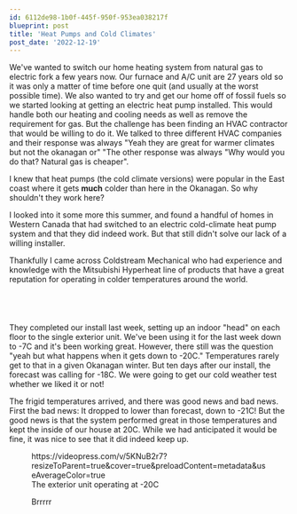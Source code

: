 ```yaml
---
id: 6112de98-1b0f-445f-950f-953ea038217f
blueprint: post
title: 'Heat Pumps and Cold Climates'
post_date: '2022-12-19'
---
```

<!-- wp:paragraph -->
<p>We've wanted to switch our home heating system from natural gas to electric fork a few years now. Our furnace and A/C unit are 27 years old so it was only a matter of time before one quit (and usually at the worst possible time). We also wanted to try and get our home off of fossil fuels so we started looking at getting an electric heat pump installed. This would handle both our heating and cooling needs as well as remove the requirement for gas. But the challenge has been finding an HVAC contractor that would be willing to do it. We talked to three different HVAC companies and their response was always "Yeah they are great for warmer climates but not the okanagan or" "The other response was always "Why would you do that? Natural gas is cheaper".</p>
<!-- /wp:paragraph -->

<!-- wp:paragraph -->
<p>I knew that heat pumps (the cold climate versions) were popular in the East coast where it gets <strong>much</strong> colder than here in the Okanagan. So why shouldn't they work here?</p>
<!-- /wp:paragraph -->

<!-- wp:paragraph -->
<p>I looked into it some more this summer, and found a handful of homes in Western Canada that had switched to an electric cold-climate heat pump system and that they did indeed work.  But that still didn't solve our lack of a willing installer.</p>
<!-- /wp:paragraph -->

<!-- wp:paragraph -->
<p>Thankfully I came across Coldstream Mechanical who had experience and knowledge with the Mitsubishi Hyperheat line of products that have a great reputation for operating in colder temperatures around the world.</p>
<!-- /wp:paragraph -->

<!-- wp:gallery {"linkTo":"none"} -->
<figure class="wp-block-gallery has-nested-images columns-default is-cropped"><!-- wp:image {"id":2531,"sizeSlug":"large","linkDestination":"none"} -->
<figure class="wp-block-image size-large"><img src="/images/2022/12/img_20221205_0855307155514173629743905.jpg?w=1024" alt="" class="wp-image-2531" /></figure>
<!-- /wp:image -->

<!-- wp:image {"id":2532,"sizeSlug":"large","linkDestination":"none"} -->
<figure class="wp-block-image size-large"><img src="/images/2022/12/img_20221205_0854374336829868841827794.jpg?w=768" alt="" class="wp-image-2532" /></figure>
<!-- /wp:image -->

<!-- wp:image {"id":2530,"sizeSlug":"large","linkDestination":"none"} -->
<figure class="wp-block-image size-large"><img src="/images/2022/12/img_20221206_1558087747288758569266264.jpg?w=768" alt="" class="wp-image-2530" /></figure>
<!-- /wp:image -->

<!-- wp:image {"id":2533,"sizeSlug":"large","linkDestination":"none"} -->
<figure class="wp-block-image size-large"><img src="/images/2022/12/img_20221207_1715259130041589307321496.jpg?w=768" alt="" class="wp-image-2533" /></figure>
<!-- /wp:image --></figure>
<!-- /wp:gallery -->

<!-- wp:paragraph -->
<p>They completed our install last week, setting up an indoor "head" on each floor to the single exterior unit. We've been using it for the last week down to -7C and it's been working great. However, there still was the question "yeah but what happens when it gets down to -20C." Temperatures rarely get to that in a given Okanagan winter.  But ten days after our install, the forecast was calling for -18C. We were going to get our cold weather test whether we liked it or not!</p>
<!-- /wp:paragraph -->

<!-- wp:paragraph -->
<p>The frigid temperatures arrived, and there was good news and bad news. First the bad news: It dropped to lower than forecast, down to -21C! But the good news is that the system performed great in those temperatures and kept the inside of our house at 20C. While we had anticipated it would be fine, it was nice to see that it did indeed keep up.</p>
<!-- /wp:paragraph -->

<!-- wp:paragraph -->
<p></p>
<!-- /wp:paragraph -->

<!-- wp:videopress/video {"title":"VID_20221218_195334","description":"","id":2538,"guid":"5KNuB2r7","cacheHtml":"","videoRatio":178.14726840855107,"tracks":[],"privacySetting":2,"allowDownload":false,"rating":"G","isPrivate":false} -->
<figure class="wp-block-videopress-video wp-block-jetpack-videopress jetpack-videopress-player"><div class="jetpack-videopress-player__wrapper">
https://videopress.com/v/5KNuB2r7?resizeToParent=true&amp;cover=true&amp;preloadContent=metadata&amp;useAverageColor=true
</div><figcaption>The exterior unit operating at -20C</figcaption></figure>
<!-- /wp:videopress/video -->

<!-- wp:image {"id":2543,"sizeSlug":"large"} -->
<figure class="wp-block-image size-large"><img src="/images/2022/12/img_20221219_0002591970053016757390782.jpg?w=768" alt="" class="wp-image-2543" /><figcaption class="wp-element-caption">Brrrrr</figcaption></figure>
<!-- /wp:image -->